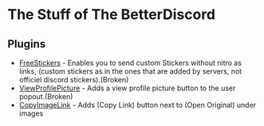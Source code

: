 # The Stuff of The BetterDiscord

## Plugins
 - [FreeStickers](https://github.com/Skamt/BDAddons/tree/main/FreeStickers) - Enables you to send custom Stickers without nitro as links, (custom stickers as in the ones that are added by servers, not officiel discord stickers).(Broken)
  - [ViewProfilePicture](https://github.com/Skamt/BDAddons/tree/main/ViewProfilePicture) - Adds a view profile picture button to the user popout.(Broken)
  - [CopyImageLink](https://github.com/Skamt/BDAddons/tree/main/CopyImageLink) - Adds (Copy Link) button next to (Open Original) under images
